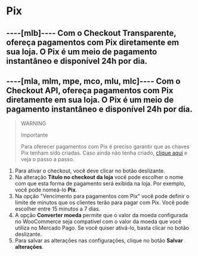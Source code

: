 # Pix

----[mlb]----
Com o Checkout Transparente, ofereça pagamentos com Pix diretamente em sua loja. O Pix é um meio de pagamento instantâneo e disponível 24h por dia.
------------

----[mla, mlm, mpe, mco, mlu, mlc]----
Com o Checkout API, ofereça pagamentos com Pix diretamente em sua loja. O Pix é um meio de pagamento instantâneo e disponível 24h por dia.
------------

> WARNING
>
> Importante
>
> Para oferecer pagamentos com Pix é preciso garantir que as chaves Pix tenham sido criadas. Caso ainda não tenha criado, [clique aqui]((https://www.youtube.com/watch?v=60tApKYVnkA)) e veja o passo a passo.

1. Para ativar o checkout, você deve clicar no botão deslizante.
2. Na alteração **Título no checkout da loja** você pode escolher o nome com que esta forma de pagamento será exibida na loja. Por exemplo, você pode nomeá-lo **Pix**.
3. Na opção "Vencimento para pagamentos com Pix" você pode definir o limite de minutos que os clientes terão para pagar com Pix. Você pode escolher entre 15 minutos a 7 dias.
4. A opção **Converter moeda** permite que o valor da moeda configurada no WooCommerce seja compatível com o valor da moeda que você utiliza no Mercado Pago. Se você quiser ativá-lo, basta clicar no botão deslizante.
5. Para salvar as alterações nas configurações, clique no botão **Salvar alterações**.

